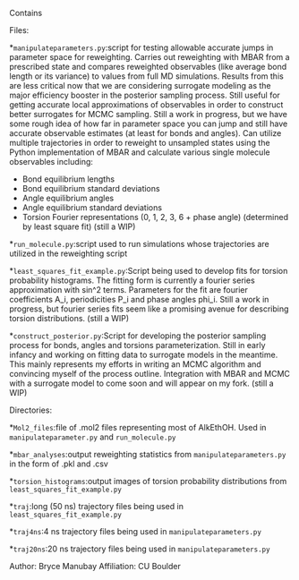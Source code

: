 Contains

Files:

*`manipulateparameters.py`:script for testing allowable accurate jumps in parameter space for reweighting. Carries out reweighting with MBAR from a 
                           prescribed state and compares reweighted observables (like average bond length or its variance) to values from full MD simulations. 
                           Results from this are less critical now that we are considering surrogate modeling as the major efficiency booster in the posterior 
                           sampling process. Still useful for getting accurate local approximations of observables in order to construct better surrogates for 
                           MCMC sampling. Still a work in progress, but we have some rough idea of how far in parameter space you can jump and still have 
                           accurate observable estimates (at least for bonds and angles). Can utilize multiple trajectories in order to reweight to unsampled 
                           states using the Python implementation of MBAR and calculate various single molecule observables including:   

  * Bond equilibrium lengths
  * Bond equilibrium standard deviations
  * Angle equilibrium angles
  * Angle equilibrium standard deviations
  * Torsion Fourier representations (0, 1, 2, 3, 6 + phase angle) (determined by least square fit) (still a WIP)

*`run_molecule.py`:script used to run simulations whose trajectories are utilized in the reweighting script

*`least_squares_fit_example.py`:Script being used to develop fits for torsion probability histograms. The fitting form is currently a fourier series 
                                approximation with sin^2 terms. Parameters for the fit are fourier coefficients A_i, periodicities P_i and phase angles phi_i. 
                                Still a work in progress, but fourier series fits seem like a promising avenue for describing torsion distributions. 
                                (still a WIP) 
 
*`construct_posterior.py`:Script for developing the posterior sampling process for bonds, angles and torsions parameterization. Still in early infancy and 
                          working on fitting data to surrogate models in the meantime. This mainly represents my efforts in writing an MCMC algorithm and 
                          convincing myself of the process outline. Integration with MBAR and MCMC with a surrogate model to come soon and will appear on 
                          my fork. (still a WIP)

Directories:

*`Mol2_files`:file of .mol2 files representing most of AlkEthOH. Used in `manipulateparameter.py` and `run_molecule.py`

*`mbar_analyses`:output reweighting statistics from `manipulateparameters.py` in the form of .pkl and .csv  

*`torsion_histograms`:output images of torsion probability distributions from `least_squares_fit_example.py`

*`traj`:long (50 ns) trajectory files being used in `least_squares_fit_example.py`

*`traj4ns`:4 ns trajectory files being used in `manipulateparameters.py`

*`traj20ns`:20 ns trajectory files being used in `manipulateparameters.py`


Author: Bryce Manubay
Affiliation: CU Boulder 
